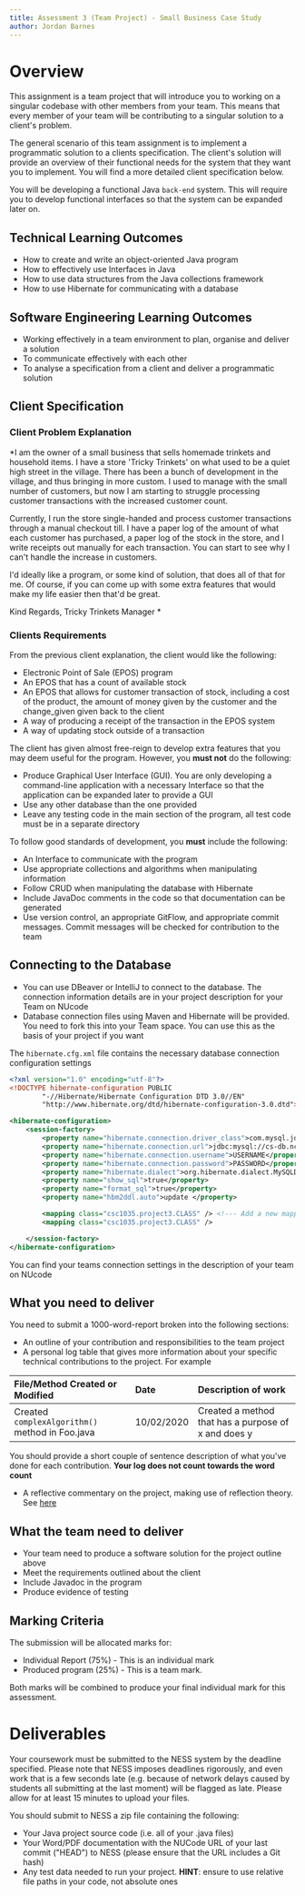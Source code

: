 ```yaml
---
title: Assessment 3 (Team Project) - Small Business Case Study
author: Jordan Barnes
---
```


# Overview

This assignment is a team project that will introduce you to working on a
singular codebase with other members from your team. This means that every
member of your team will be contributing to a singular solution to a client's
problem.

The general scenario  of this team assignment is to implement a programmatic
solution to a clients specification. The client's solution will provide an
overview of their functional needs for the system that they want you to
implement. You will find a more detailed client specification below.

You will be developing a functional Java `back-end` system. This will require
you to develop functional interfaces so that the system can be expanded later
on.

## Technical Learning Outcomes

- How to create and write an object-oriented Java program
- How to effectively use Interfaces in Java
- How to use data structures from the Java collections framework
- How to use Hibernate for communicating with a database

## Software Engineering Learning Outcomes

- Working effectively in a team environment to plan, organise and deliver a
solution
- To communicate effectively with each other
- To analyse a specification from a client and deliver a programmatic solution

## Client Specification

### Client Problem Explanation

*I am the owner of a small business that sells homemade trinkets and household
items. I have a store 'Tricky Trinkets' on what used to be a quiet high street
in the village. There has been a bunch of development in the village, and thus
bringing in more custom. I used to manage with the small number of customers,
but now I am starting to struggle processing customer transactions with the
increased customer count.

Currently, I run the store single-handed and process customer transactions
through a manual checkout till. I have a paper log of the amount of what each
customer has purchased, a paper log of the stock in the store, and I write
receipts out manually for each transaction. You can start to see why I can't
handle the increase in customers.

I'd ideally like a program, or some kind of solution, that does all of that for
me. Of course, if you can come up with some extra features that would make my
life easier then that'd be great.

Kind Regards,
Tricky Trinkets Manager
*

### Clients Requirements

From the previous client explanation, the client would like the following:

- Electronic Point of Sale (EPOS) program
- An EPOS that has a count of available stock
- An EPOS that allows for customer transaction of stock, including a cost of the
product, the amount of money given by the customer and the change_given given back to
the client
- A way of producing a receipt of the transaction in the EPOS system
- A way of updating stock outside of a transaction

The client has given almost free-reign to develop extra features that you may
deem useful for the program. However, you **must not** do  the following:

- Produce Graphical User Interface (GUI). You are only developing a command-line
application with a necessary Interface so that the application can be expanded
later to provide a GUI
- Use any other database than the one provided
- Leave any testing code in the main section of the program, all test code must be in a separate directory

To follow good standards of development, you **must** include the following:

- An Interface to communicate with the program
- Use appropriate collections and algorithms when manipulating information
- Follow CRUD when manipulating the database with Hibernate
- Include JavaDoc comments in the code so that documentation can be generated
- Use version control, an appropriate GitFlow, and appropriate commit messages. Commit messages will be checked for
contribution to the team

## Connecting to the Database

- You can use DBeaver or IntelliJ to connect to the database.
The connection information details are in your project description for your Team
on NUcode
- Database connection files using Maven and Hibernate will be provided. You need
to fork this into your Team space. You can use this as the basis of your project
if you want

The `hibernate.cfg.xml` file contains the necessary database connection configuration settings

```xml
<?xml version="1.0" encoding="utf-8"?>
<!DOCTYPE hibernate-configuration PUBLIC
        "-//Hibernate/Hibernate Configuration DTD 3.0//EN"
        "http://www.hibernate.org/dtd/hibernate-configuration-3.0.dtd">

<hibernate-configuration>
    <session-factory>
        <property name="hibernate.connection.driver_class">com.mysql.jdbc.Driver</property>
        <property name="hibernate.connection.url">jdbc:mysql://cs-db.ncl.ac.uk/DATABASE_NAME</property>
        <property name="hibernate.connection.username">USERNAME</property>
        <property name="hibernate.connection.password">PASSWORD</property>
        <property name="hibernate.dialect">org.hibernate.dialect.MySQLDialect</property>
        <property name="show_sql">true</property>
        <property name="format_sql">true</property>
        <property name="hbm2ddl.auto">update </property>

        <mapping class="csc1035.project3.CLASS" /> <!--- Add a new mapping class for a new table in the database -->
        <mapping class="csc1035.project3.CLASS" />

    </session-factory>
</hibernate-configuration>
```

You can find your teams connection settings in the description of your team on NUcode

## What you need to deliver

You need to submit a 1000-word-report broken into the following sections:

- An outline of your contribution and responsibilities to the team project
- A personal log table that gives more information about your specific technical
contributions to the project. For example

|File/Method Created or Modified|Date|Description of work|
|:-----------|:----|:----------|
|Created `complexAlgorithm()` method in Foo.java|10/02/2020|Created a method that has a purpose of x and does y|

You should provide a short couple of sentence description of what you've done
for each contribution. **Your log does not count towards the word count**

- A reflective commentary on the project, making use of reflection theory. See
[here][1]

## What the team need to deliver

- Your team need to produce a software solution for the project outline above
- Meet the requirements outlined about the client
- Include Javadoc in the program
- Produce evidence of testing

## Marking Criteria

The submission will be allocated marks for:

- Individual Report (75%) - This is an individual mark
- Produced program (25%) - This is a team mark.

Both marks will be combined to produce your final individual mark for this assessment.

# Deliverables

Your coursework must be submitted to the NESS system by the deadline
specified. Please note that NESS imposes deadlines rigorously, and
even work that is a few seconds late (e.g. because of network delays
caused by students all submitting at the last moment) will be flagged
as late. Please allow for at least 15 minutes to upload your files.

You should submit to NESS a zip file containing the following:

- Your Java project source code (i.e. all of your .java files)
- Your Word/PDF documentation with the NUCode URL of your last commit
  ("HEAD") to NESS (please ensure that the URL includes a Git hash)
- Any test data needed to run your project. **HINT**: ensure to use relative
  file paths in your code, not absolute ones


[1]: https://portfolio.ncl.ac.uk/help/reflection/
